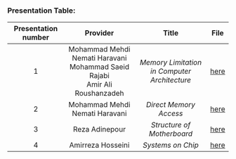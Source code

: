  ### Presentation Table:
| Presentation number | Provider | Title | File |
| :-: | :-:  | :-: | :-: |  
| 1 | Mohammad Mehdi Nemati Haravani <br> Mohammad Saeid Rajabi <br> Amir Ali Roushanzadeh  | _Memory Limitation in Computer Architecture_ | [here](https://github.com/rezaAdinepour/M.Sc-AUT/tree/main/Advanced%20Computer%20Architecture/Presentation/02-Memory%20Limitation%20in%20Computer%20Architecture) |
| 2 | Mohammad Mehdi Nemati Haravani | _Direct Memory Access_ | [here](https://github.com/rezaAdinepour/M.Sc-AUT/tree/main/Advanced%20Computer%20Architecture/Presentation/02-Memory%20Limitation%20in%20Computer%20Architecture) |
| 3 | Reza Adinepour | _Structure of Motherboard_ | [here](https://github.com/rezaAdinepour/M.Sc-AUT/tree/main/Advanced%20Computer%20Architecture/Presentation/03-Motherboard%20Structure) |
| 4 | Amirreza Hosseini | _Systems on Chip_ | [here](https://github.com/rezaAdinepour/M.Sc-AUT/tree/main/Advanced%20Computer%20Architecture/Presentation/04-Systems%20on%20Chip) |
